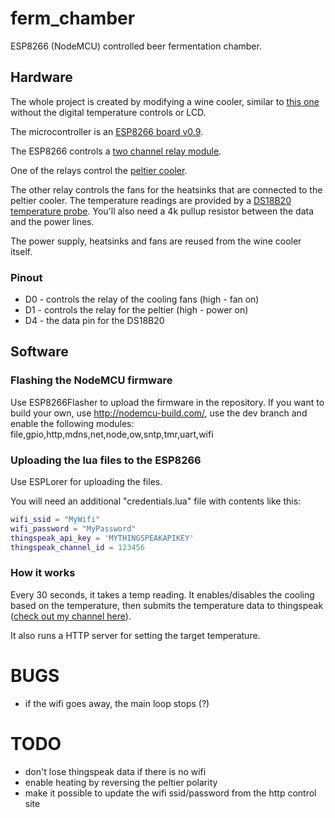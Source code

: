 # ferm_chamber
ESP8266 (NodeMCU) controlled beer fermentation chamber.

## Hardware

The whole project is created by modifying a wine cooler, similar to [this one](http://www.amazon.com/NewAir-AW-121E-Bottle-Thermoelectric-Cooler/dp/B0046XD52W) without the digital temperature controls or LCD.

The microcontroller is an [ESP8266 board v0.9](
http://www.dx.com/p/nodemcu-esp8266-esp-12-deleopment-board-lua-wi-fi-module-w-built-in-antennas-385190).

The ESP8266 controls a [two channel relay module](http://www.dx.com/p/2-channel-relay-module-extension-board-for-arduino-51-avr-avr-arm-143916).

One of the relays control the [peltier cooler](http://www.dx.com/p/tec1-12706-semiconductor-thermoelectric-cooler-peltier-white-157283).

The other relay controls the fans for the heatsinks that are connected to the peltier cooler. The temperature readings are provided by a  [DS18B20 temperature probe](http://www.dx.com/p/ds18b20-waterproof-digital-temperature-probe-black-silver-204290). You'll also need a 4k pullup resistor between the data and the power lines.

The power supply, heatsinks and fans are reused from the wine cooler itself.

### Pinout

- D0 - controls the relay of the cooling fans (high - fan on)
- D1 - controls the relay for the peltier (high - power on)
- D4 -  the data pin for the DS18B20

## Software

### Flashing the NodeMCU firmware

Use ESP8266Flasher to upload the firmware in the repository. If you want to build your own, use http://nodemcu-build.com/, use the dev branch and enable the following modules: file,gpio,http,mdns,net,node,ow,sntp,tmr,uart,wifi

### Uploading the lua files to the ESP8266

Use ESPLorer for uploading the files.

You will need an additional "credentials.lua" file with contents like this:

```lua
wifi_ssid = "MyWifi"
wifi_password = "MyPassword"
thingspeak_api_key = 'MYTHINGSPEAKAPIKEY'
thingspeak_channel_id = 123456
```
### How it works

Every 30 seconds, it takes a temp reading. It enables/disables the cooling based on the temperature, then submits the temperature data to thingspeak ([check out my channel here](https://thingspeak.com/channels/100779)).

It also runs a HTTP server for setting the target temperature.

# BUGS

- if the wifi goes away, the main loop stops (?)

# TODO

- don't lose thingspeak data if there is no wifi
- enable heating by reversing the peltier polarity
- make it possible to update the wifi ssid/password from the http control site
